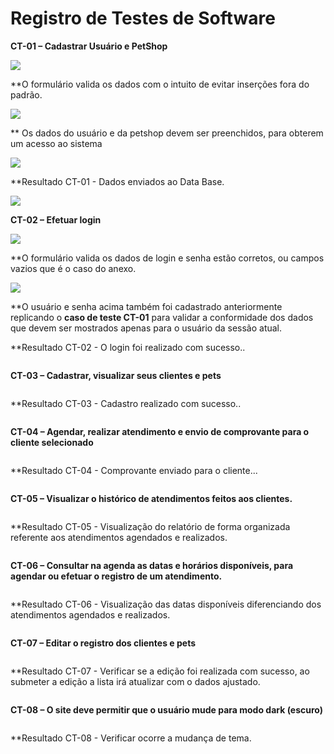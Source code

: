 # Registro de Testes de Software

**CT-01 – Cadastrar Usuário e PetShop**

<img src="https://user-images.githubusercontent.com/86859418/204162288-f68ecb1c-8ba5-41c2-9bc7-b3f620c8d777.png">

**O formulário valida os dados com o intuito de evitar inserções fora do padrão.

<img src="https://user-images.githubusercontent.com/86859418/204163037-4b6be7bb-99e4-4078-a34b-3fa207c7b7a5.png">

** Os dados do usuário e da petshop devem ser preenchidos, para obterem um acesso ao sistema

<img src="https://user-images.githubusercontent.com/86859418/204162820-73722040-f41e-4a59-add4-ae5c5341d181.png">

**Resultado CT-01 - Dados enviados ao Data Base.

<img src="https://user-images.githubusercontent.com/86859418/198904574-34a8917a-1340-4b7f-bd84-16e0e41091af.jpg">

**CT-02 – Efetuar login**

<img src="https://user-images.githubusercontent.com/86859418/204162487-a18adb08-a4ad-4f34-903f-25b98f2ad89f.png">

**O formulário valida os dados de login e senha estão corretos, ou campos vazios que é o caso do anexo.

<img src="https://user-images.githubusercontent.com/86859418/204162561-a7590e2f-95a3-425b-8390-713ea8048396.png">

**O usuário e senha acima também foi cadastrado anteriormente replicando o **caso de teste CT-01** para validar a conformidade dos dados que devem ser mostrados apenas para o usuário da sessão atual.

**Resultado CT-02 - O login foi realizado com sucesso..

<img src="">

**CT-03 – Cadastrar, visualizar seus clientes e pets**

<img src="">

**Resultado CT-03 - Cadastro realizado com sucesso..

<img src="">

**CT-04 – Agendar, realizar atendimento e envio de comprovante para o cliente selecionado**

<img src="">

**Resultado CT-04 - Comprovante enviado para o cliente...

<img src="">


**CT-05 – Visualizar o histórico de atendimentos feitos aos clientes.**

<img src="">

**Resultado CT-05 - Visualização do relatório de forma organizada referente aos atendimentos agendados e realizados.

<img src="">

**CT-06 – Consultar na agenda as datas e horários disponíveis, para agendar ou efetuar o registro de um atendimento.**

<img src="">

**Resultado CT-06 - Visualização das datas disponíveis diferenciando dos atendimentos agendados e realizados.

<img src="">

**CT-07 – Editar o registro dos clientes e pets**

<img src="">

**Resultado CT-07 - Verificar se a edição foi realizada com sucesso, ao submeter a edição a lista irá atualizar com o dados ajustado.

<img src="">

**CT-08 – O site deve permitir que o usuário mude para modo dark (escuro)**

<img src="">

**Resultado CT-08 - Verificar ocorre a mudança de tema.

<img src="">
